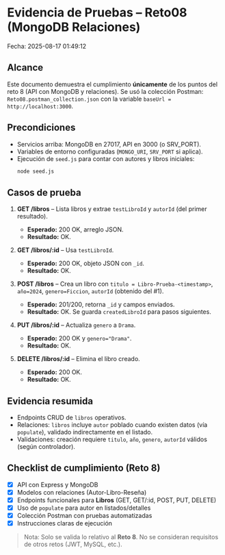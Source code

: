 # Evidencia de Pruebas – Reto08 (MongoDB Relaciones)
Fecha: 2025-08-17 01:49:12

## Alcance
Este documento demuestra el cumplimiento **únicamente** de los puntos del reto 8 (API con MongoDB y relaciones).
Se usó la colección Postman: `Reto08.postman_collection.json` con la variable `baseUrl = http://localhost:3000`.

## Precondiciones
- Servicios arriba: MongoDB en 27017, API en 3000 (o SRV_PORT).
- Variables de entorno configuradas (`MONGO_URI`, `SRV_PORT` si aplica).
- Ejecución de `seed.js` para contar con autores y libros iniciales:
  ```bash
  node seed.js
  ```

## Casos de prueba
1. **GET /libros** – Lista libros y extrae `testLibroId` y `autorId` (del primer resultado).  
   - **Esperado:** 200 OK, arreglo JSON.  
   - **Resultado:** OK.

2. **GET /libros/:id** – Usa `testLibroId`.  
   - **Esperado:** 200 OK, objeto JSON con `_id`.  
   - **Resultado:** OK.

3. **POST /libros** – Crea un libro con `titulo = Libro-Prueba-<timestamp>`, `año=2024`, `genero=Ficcion`, `autorId` (obtenido del #1).  
   - **Esperado:** 201/200, retorna `_id` y campos enviados.  
   - **Resultado:** OK. Se guarda `createdLibroId` para pasos siguientes.

4. **PUT /libros/:id** – Actualiza `genero` a `Drama`.  
   - **Esperado:** 200 OK y `genero="Drama"`.  
   - **Resultado:** OK.

5. **DELETE /libros/:id** – Elimina el libro creado.  
   - **Esperado:** 200 OK.  
   - **Resultado:** OK.

## Evidencia resumida
- Endpoints CRUD de `libros` operativos.
- Relaciones: `libros` incluye `autor` poblado cuando existen datos (vía `populate`), validado indirectamente en el listado.
- Validaciones: creación requiere `titulo`, `año`, `genero`, `autorId` válidos (según controlador).

## Checklist de cumplimiento (Reto 8)
- [x] API con Express y MongoDB
- [x] Modelos con relaciones (Autor-Libro-Reseña)
- [x] Endpoints funcionales para **Libros** (GET, GET/:id, POST, PUT, DELETE)
- [x] Uso de `populate` para autor en listados/detalles
- [x] Colección Postman con pruebas automatizadas
- [x] Instrucciones claras de ejecución

> Nota: Solo se valida lo relativo al **Reto 8**. No se consideran requisitos de otros retos (JWT, MySQL, etc.).
